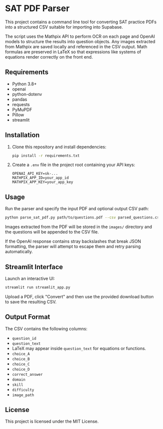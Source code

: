 # SAT PDF Parser

This project contains a command line tool for converting SAT practice PDFs into a structured CSV suitable for importing into Supabase.

The script uses the Mathpix API to perform OCR on each page and OpenAI models to structure the results into question objects. Any images extracted from Mathpix are saved locally and referenced in the CSV output. Math formulas are preserved in LaTeX so that expressions like systems of equations render correctly on the front end.

## Requirements

- Python 3.8+
- openai
- python-dotenv
- pandas
- requests
- PyMuPDF
- Pillow
- streamlit
## Installation

1. Clone this repository and install dependencies:
   ```bash
   pip install -r requirements.txt
   ```

2. Create a `.env` file in the project root containing your API keys:
   ```env
   OPENAI_API_KEY=sk-...
   MATHPIX_APP_ID=your_app_id
   MATHPIX_APP_KEY=your_app_key
   ```

## Usage

Run the parser and specify the input PDF and optional output CSV path:

```bash
python parse_sat_pdf.py path/to/questions.pdf --csv parsed_questions.csv
```

Images extracted from the PDF will be stored in the `images/` directory and the questions will be appended to the CSV file.

If the OpenAI response contains stray backslashes that break JSON formatting,
the parser will attempt to escape them and retry parsing automatically.

## Streamlit Interface

Launch an interactive UI:
```bash
streamlit run streamlit_app.py
```
Upload a PDF, click "Convert" and then use the provided download button to save the resulting CSV.


## Output Format

The CSV contains the following columns:
- `question_id`
- `question_text`
- LaTeX may appear inside `question_text` for equations or functions.
- `choice_A`
- `choice_B`
- `choice_C`
- `choice_D`
- `correct_answer`
- `domain`
- `skill`
- `difficulty`
- `image_path`

## License

This project is licensed under the MIT License.
